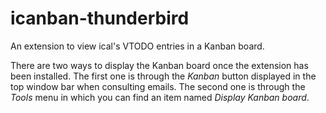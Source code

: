 # icanban-thunderbird
An extension to view ical's VTODO entries in a Kanban board.

There are two ways to display the Kanban board once the extension has been 
installed. The first one is through the *Kanban* button displayed in the top
window bar when consulting emails. The second one is through the *Tools* menu
in which you can find an item named *Display Kanban board*.
